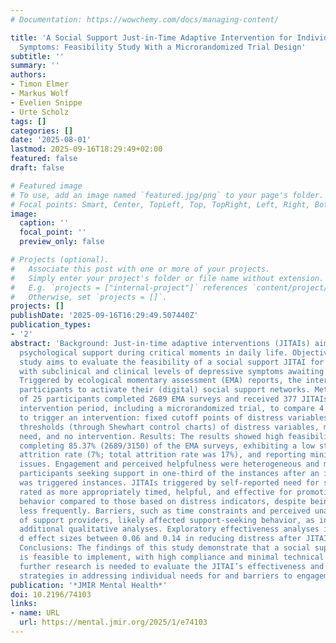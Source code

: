 ```yaml
---
# Documentation: https://wowchemy.com/docs/managing-content/

title: 'A Social Support Just-in-Time Adaptive Intervention for Individuals With Depressive
  Symptoms: Feasibility Study With a Microrandomized Trial Design'
subtitle: ''
summary: ''
authors:
- Timon Elmer
- Markus Wolf
- Evelien Snippe
- Urte Scholz
tags: []
categories: []
date: '2025-08-01'
lastmod: 2025-09-16T18:29:49+02:00
featured: false
draft: false

# Featured image
# To use, add an image named `featured.jpg/png` to your page's folder.
# Focal points: Smart, Center, TopLeft, Top, TopRight, Left, Right, BottomLeft, Bottom, BottomRight.
image:
  caption: ''
  focal_point: ''
  preview_only: false

# Projects (optional).
#   Associate this post with one or more of your projects.
#   Simply enter your project's folder or file name without extension.
#   E.g. `projects = ["internal-project"]` references `content/project/deep-learning/index.md`.
#   Otherwise, set `projects = []`.
projects: []
publishDate: '2025-09-16T16:29:49.507440Z'
publication_types:
- '2'
abstract: 'Background: Just-in-time adaptive interventions (JITAIs) aim to provide
  psychological support during critical moments in daily life. Objective: This preregistered
  study aims to evaluate the feasibility of a social support JITAI for individuals
  with subclinical and clinical levels of depressive symptoms awaiting psychotherapy.
  Triggered by ecological momentary assessment (EMA) reports, the intervention encouraged
  participants to activate their (digital) social support networks. Methods: A total
  of 25 participants completed 2689 EMA surveys and received 377 JITAIs over an 18-day
  intervention period, including a microrandomized trial, to compare 4 strategies
  to trigger an intervention: fixed cutoff points of distress variables, personalized
  thresholds (through Shewhart control charts) of distress variables, momentary support
  need, and no intervention. Results: The results showed high feasibility, with participants
  completing 85.37% (2689/3150) of the EMA surveys, exhibiting a low study-related
  attrition rate (7%; total attrition rate was 17%), and reporting minimal technical
  issues. Engagement and perceived helpfulness were heterogeneous and moderate, with
  participants seeking support in one-third of the instances after an intervention
  was triggered instances. JITAIs triggered by self-reported need for support were
  rated as more appropriately timed, helpful, and effective for promoting support-seeking
  behavior compared to those based on distress indicators, despite being triggered
  less frequently. Barriers, such as time constraints and perceived unavailability
  of support providers, likely affected support-seeking behavior, as indicated by
  additional qualitative analyses. Exploratory effectiveness analyses indicated Cohen
  d effect sizes between 0.06 and 0.14 in reducing distress after JITAIs were received.
  Conclusions: The findings of this study demonstrate that a social support JITAI
  is feasible to implement, with high compliance and minimal technical issues. However,
  further research is needed to evaluate the JITAI’s effectiveness and optimize trigger
  strategies in addressing individual needs for and barriers to engagement.'
publication: '*JMIR Mental Health*'
doi: 10.2196/74103
links:
- name: URL
  url: https://mental.jmir.org/2025/1/e74103
---
```

